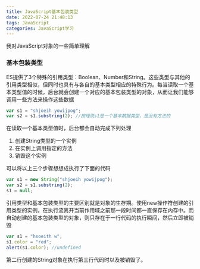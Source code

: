 ```yaml
---
title: JavaScript基本包装类型
date: 2022-07-24 21:48:13
tags: JavaScript
categories: JavaScript学习
---
```

我对JavaScript对象的一些简单理解
<!-- more -->
### 基本包装类型
ES提供了3个特殊的引用类型：Boolean、Number和String。这些类型与其他的引用类型相似，但同时也具有与各自的基本类型相应的特殊行为。每当读取一个基本类型值的时候，后台就会创建一个对应的基本包装类型的对象，从而让我们能够调用一些方法来操作这些数据
```js
var s1 = "shjoeih yowijpog";
var s2 = s1.substring(2); //按理说s1是一个基本数据类型，是没有方法的
```
在读取一个基本类型值时，后台都会自动完成下列处理
1. 创建String类型的一个实例
2. 在实例上调用指定的方法
3. 销毁这个实例

可以将以上三个步骤想想成执行了下面的代码
```js
var s1 = new String("shjoeih yowijpog");
var s2 = s1.substring(2);
s1 = null;
```
引用类型和基本包装类型的主要区别就是对象的生存期。使用new操作符创建的引用类型的实例，在执行流离开当前作用域之前那一段时间都一直保存在内存中。而自动创建的基本包装类型的对象，则只存在于一行代码的执行瞬间，然后立即被销毁
```js
var s1 = "hsoeith w";
s1.color = "red";
alert(s1.color); //undefined
```
第二行创建的String对象在执行第三行代码时以及被销毁了。
